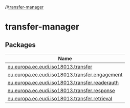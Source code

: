 //[transfer-manager](index.md)

# transfer-manager

## Packages

| Name |
|---|
| [eu.europa.ec.eudi.iso18013.transfer](transfer-manager/eu.europa.ec.eudi.iso18013.transfer/index.md) |
| [eu.europa.ec.eudi.iso18013.transfer.engagement](transfer-manager/eu.europa.ec.eudi.iso18013.transfer.engagement/index.md) |
| [eu.europa.ec.eudi.iso18013.transfer.readerauth](transfer-manager/eu.europa.ec.eudi.iso18013.transfer.readerauth/index.md) |
| [eu.europa.ec.eudi.iso18013.transfer.response](transfer-manager/eu.europa.ec.eudi.iso18013.transfer.response/index.md) |
| [eu.europa.ec.eudi.iso18013.transfer.retrieval](transfer-manager/eu.europa.ec.eudi.iso18013.transfer.retrieval/index.md) |
